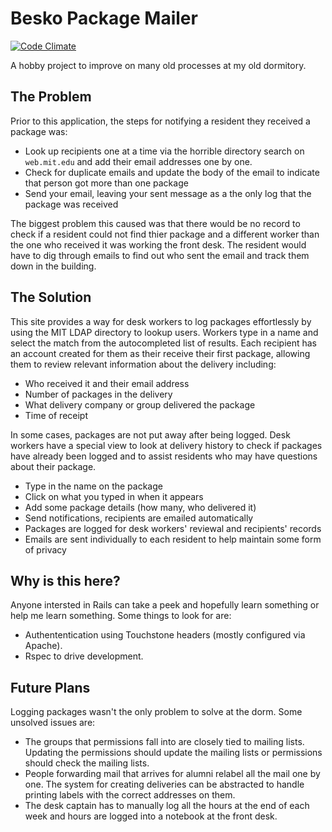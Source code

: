 # Besko Package Mailer

[![Code Climate](https://codeclimate.com/github/ecbypi/besko.png)](https://codeclimate.com/github/ecbypi/besko)

A hobby project to improve on many old processes at my old dormitory.

## The Problem

Prior to this application, the steps for notifying a resident they received a
package was:

* Look up recipients one at a time via the horrible directory search on `web.mit.edu`
  and add their email addresses one by one.
* Check for duplicate emails and update the body of the email to indicate that
  person got more than one package
* Send your email, leaving your sent message as a the only log that the package
  was received

The biggest problem this caused was that there would be no record to check if a
resident could not find thier package and a different worker than the one who
received it was working the front desk. The resident would have to dig through
emails to find out who sent the email and track them down in the building.

## The Solution

This site provides a way for desk workers to log packages effortlessly by using
the MIT LDAP directory to lookup users. Workers type in a name and select the
match from the autocompleted list of results. Each recipient has an account
created for them as their receive their first package, allowing them to review
relevant information about the delivery including:

* Who received it and their email address
* Number of packages in the delivery
* What delivery company or group delivered the package
* Time of receipt

In some cases, packages are not put away after being logged.  Desk workers have
a special view to look at delivery history to check if packages have already
been logged and to assist residents who may have questions about their package.

* Type in the name on the package
* Click on what you typed in when it appears
* Add some package details (how many, who delivered it)
* Send notifications, recipients are emailed automatically
* Packages are logged for desk workers' reviewal and recipients' records
* Emails are sent individually to each resident to help maintain some form of privacy

## Why is this here?

Anyone intersted in Rails can take a peek and hopefully learn something or
help me learn something. Some things to look for are:

* Authententication using Touchstone headers (mostly configured via Apache).
* Rspec to drive development.

## Future Plans

Logging packages wasn't the only problem to solve at the dorm. Some unsolved issues are:
* The groups that permissions fall into are closely tied to mailing lists.
  Updating the permissions should update the mailing lists or permissions
  should check the mailing lists.
* People forwarding mail that arrives for alumni relabel all the mail one by one. The
  system for creating deliveries can be abstracted to handle printing labels with the
  correct addresses on them.
* The desk captain has to manually log all the hours at the end of each week
  and hours are logged into a notebook at the front desk.
